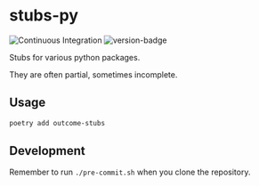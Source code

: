 # stubs-py
![Continuous Integration](https://github.com/outcome-co/stubs-py/workflows/Continuous%20Integration/badge.svg) ![version-badge](https://img.shields.io/badge/version-0.2.0-brightgreen)

Stubs for various python packages.

They are often partial, sometimes incomplete.

## Usage

```sh
poetry add outcome-stubs
```

## Development

Remember to run `./pre-commit.sh` when you clone the repository.
